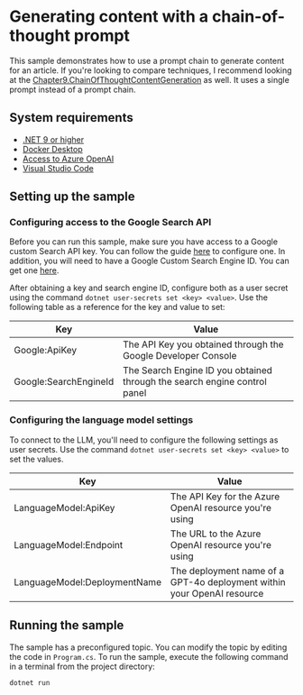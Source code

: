 # Generating content with a chain-of-thought prompt

This sample demonstrates how to use a prompt chain to generate content for an article.
If you're looking to compare techniques, I recommend looking at the 
[Chapter9.ChainOfThoughtContentGeneration](../Chapter9.ChainOfThoughtContentGeneration/)
as well. It uses a single prompt instead of a prompt chain.

## System requirements

- [.NET 9 or higher](https://dotnet.microsoft.com/download/dotnet/9.0)
- [Docker Desktop](https://www.docker.com/products/docker-desktop/)
- [Access to Azure OpenAI](https://learn.microsoft.com/en-us/azure/ai-services/openai/how-to/create-resource?pivots=web-portal)
- [Visual Studio Code](https://code.visualstudio.com/)

## Setting up the sample

### Configuring access to the Google Search API

Before you can run this sample, make sure you have access to a Google custom Search API key.
You can follow the guide [here](https://developers.google.com/custom-search/v1/overview) to configure one.
In addition, you will need to have a Google Custom Search Engine ID. You can get one
[here](https://programmablesearchengine.google.com/controlpanel/all).

After obtaining a key and search engine ID, configure both as a user secret using the command
`dotnet user-secrets set <key> <value>`.
Use the following table as a reference for the key and value to set:

| Key                   | Value                                                                     |
| --------------------- | ------------------------------------------------------------------------- |
| Google:ApiKey         | The API Key you obtained through the Google Developer Console             |
| Google:SearchEngineId | The Search Engine ID you obtained through the search engine control panel |

### Configuring the language model settings

To connect to the LLM, you'll need to configure the following settings as user secrets. Use the command
`dotnet user-secrets set <key> <value>` to set the values.

| Key                          | Value                                                                  |
| ---------------------------- | ---------------------------------------------------------------------- |
| LanguageModel:ApiKey         | The API Key for the Azure OpenAI resource you're using                 |
| LanguageModel:Endpoint       | The URL to the Azure OpenAI resource you're using                      |
| LanguageModel:DeploymentName | The deployment name of a GPT-4o deployment within your OpenAI resource |

## Running the sample

The sample has a preconfigured topic. You can modify the topic by editing the code in `Program.cs`. To run the sample, execute the following command in a terminal from the project directory:

```bash
dotnet run
```
